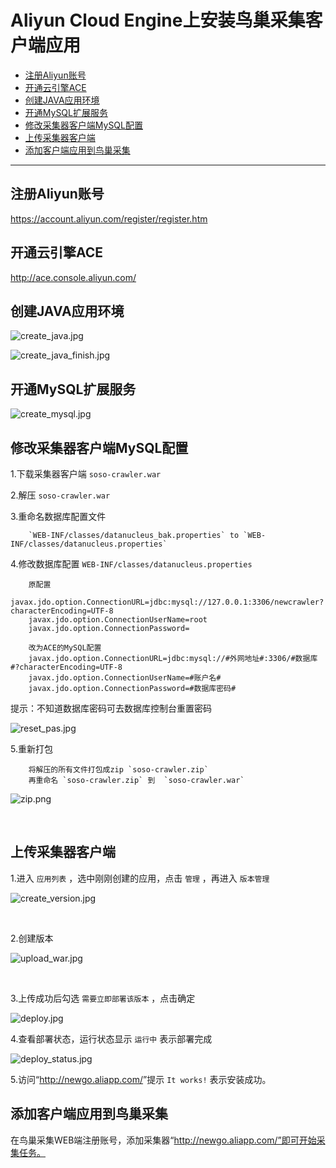 Aliyun Cloud Engine上安装鸟巢采集客户端应用
=========================

*   [注册Aliyun账号](#signup)
*   [开通云引擎ACE](#goace)
*   [创建JAVA应用环境](#create)
*   [开通MySQL扩展服务](#create_mysql)
*   [修改采集器客户端MySQL配置](#update_config)
*   [上传采集器客户端](#upload_war)
*   [添加客户端应用到鸟巢采集](#addapp)

* * *


<h2 id="signup">注册Aliyun账号</h2>

<https://account.aliyun.com/register/register.htm>


<h2 id="goace">开通云引擎ACE</h2>

<http://ace.console.aliyun.com/>

<h2 id="create">创建JAVA应用环境</h2>

![create_java.jpg](static/img/ace/create_java.jpg)

![create_java_finish.jpg](static/img/ace/create_java_finish.jpg)

<h2 id="create_mysql">开通MySQL扩展服务</h2>

![create_mysql.jpg](static/img/ace/create_mysql.jpg)

<h2 id="update_config">修改采集器客户端MySQL配置</h2>

1.下载采集器客户端 `soso-crawler.war` 

2.解压  `soso-crawler.war` 

3.重命名数据库配置文件

		`WEB-INF/classes/datanucleus_bak.properties` to `WEB-INF/classes/datanucleus.properties`
	
4.修改数据库配置 `WEB-INF/classes/datanucleus.properties`

		原配置
		javax.jdo.option.ConnectionURL=jdbc:mysql://127.0.0.1:3306/newcrawler?characterEncoding=UTF-8
		javax.jdo.option.ConnectionUserName=root
		javax.jdo.option.ConnectionPassword=

		改为ACE的MySQL配置
		javax.jdo.option.ConnectionURL=jdbc:mysql://#外网地址#:3306/#数据库#?characterEncoding=UTF-8
		javax.jdo.option.ConnectionUserName=#账户名#
		javax.jdo.option.ConnectionPassword=#数据库密码#
		
提示：不知道数据库密码可去数据库控制台重置密码
	
![reset_pas.jpg](static/img/ace/reset_pas.jpg)
	

5.重新打包

		将解压的所有文件打包成zip `soso-crawler.zip` 
		再重命名 `soso-crawler.zip` 到  `soso-crawler.war` 
	
![zip.png](static/img/ace/zip.png)
	
<br />
	
<h2 id="upload_war">上传采集器客户端</h2>

1.进入 `应用列表` ，选中刚刚创建的应用，点击 `管理` ，再进入 `版本管理`
	
![create_version.jpg](static/img/ace/create_version.jpg)

<br />

2.创建版本

![upload_war.jpg](static/img/ace/upload_war.jpg)

<br />

3.上传成功后勾选 `需要立即部署该版本` ，点击确定

![deploy.jpg](static/img/ace/deploy.jpg)

4.查看部署状态，运行状态显示 `运行中` 表示部署完成

![deploy_status.jpg](static/img/ace/deploy_status.jpg)

5.访问“<http://newgo.aliapp.com/>”提示 `It works!` 表示安装成功。


<h2 id="addapp">添加客户端应用到鸟巢采集</h2>

在鸟巢采集WEB端注册账号，添加采集器“http://newgo.aliapp.com/”即可开始采集任务。